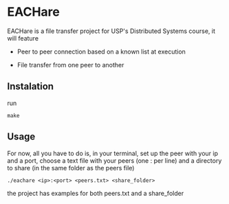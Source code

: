 # EACHare

EACHare is a file transfer project for USP's Distributed Systems course, it will feature

- Peer to peer connection based on a known list at execution

- File transfer from one peer to another

## Instalation

run
```console
make
```

## Usage

For now, all you have to do is, in your terminal, set up the peer with your ip and a port, choose a text file with your peers (one <ip>:<port> per line) and a directory to share (in the same folder as the peers file)
```console
./eachare <ip>:<port> <peers.txt> <share_folder>
```
the project has examples for both peers.txt and a share_folder
